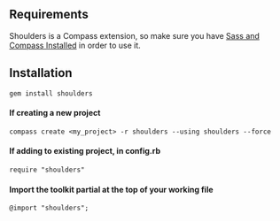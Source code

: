 ## Requirements

Shoulders is a Compass extension, so make sure you have [Sass and Compass Installed](http://compass-style.org/install/) in order to use it.

## Installation

`gem install shoulders`

#### If creating a new project
`compass create <my_project> -r shoulders --using shoulders --force`

#### If adding to existing project, in config.rb
`require "shoulders"`

#### Import the toolkit partial at the top of your working file
`@import "shoulders";`
